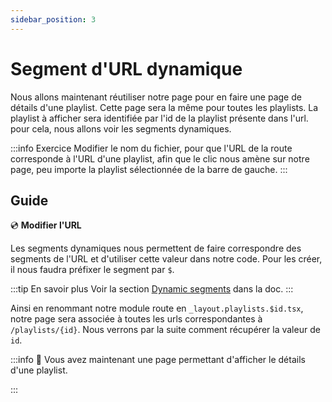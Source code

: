 ```yaml
---
sidebar_position: 3
---
```


# Segment d'URL dynamique

Nous allons maintenant réutiliser notre page pour en faire une page de détails d'une playlist. Cette page sera la même pour toutes les playlists.
La playlist à afficher sera identifiée par l'id de la playlist présente dans l'url. pour cela, nous allons voir les segments dynamiques.

:::info Exercice
Modifier le nom du fichier, pour que l'URL de la route corresponde à l'URL d'une playlist, afin que le clic nous amène sur notre page, peu importe la playlist sélectionnée de la barre de gauche.
:::

## Guide

💿 **Modifier l'URL**

Les segments dynamiques nous permettent de faire correspondre des segments de l'URL et d'utiliser cette valeur dans notre code. Pour les créer, il nous faudra préfixer le segment par `$`.

:::tip En savoir plus
Voir la section [Dynamic segments](https://remix.run/docs/en/1.14.1/file-conventions/route-files-v2#md-dynamic-segments) dans la doc.
:::

Ainsi en renommant notre module route en `_layout.playlists.$id.tsx`, notre page sera associée à toutes les urls correspondantes à `/playlists/{id}`. Nous verrons par la suite comment récupérer la valeur de `id`.

:::info 👏 Vous avez maintenant une page permettant d'afficher le détails d'une playlist.

:::
